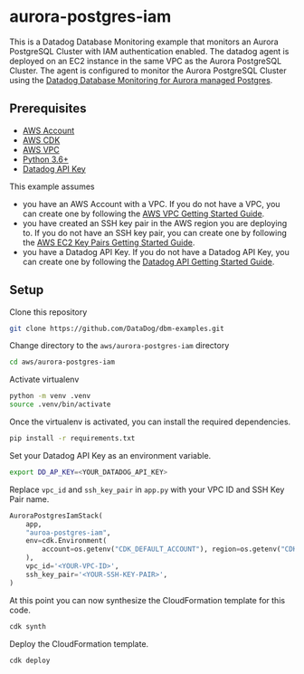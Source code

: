 
# aurora-postgres-iam

This is a Datadog Database Monitoring example that monitors an Aurora PostgreSQL Cluster with IAM authentication enabled. The datadog agent is deployed on an EC2 instance in the same VPC as the Aurora PostgreSQL Cluster. The agent is configured to monitor the Aurora PostgreSQL Cluster using the [Datadog Database Monitoring for Aurora managed Postgres](https://docs.datadoghq.com/database_monitoring/setup_postgres/aurora/?tab=postgres10).

## Prerequisites

* [AWS Account](https://aws.amazon.com/premiumsupport/knowledge-center/create-and-activate-aws-account/)
* [AWS CDK](https://docs.aws.amazon.com/cdk/latest/guide/getting_started.html#getting_started_prerequisites)
* [AWS VPC](https://docs.aws.amazon.com/vpc/latest/userguide/what-is-amazon-vpc.html)
* [Python 3.6+](https://www.python.org/downloads/)
* [Datadog API Key](https://app.datadoghq.com/account/settings#api)

This example assumes

* you have an AWS Account with a VPC. If you do not have a VPC, you can create one by following the [AWS VPC Getting Started Guide](https://docs.aws.amazon.com/vpc/latest/userguide/what-is-amazon-vpc.html).
* you have created an SSH key pair in the AWS region you are deploying to. If you do not have an SSH key pair, you can create one by following the [AWS EC2 Key Pairs Getting Started Guide](https://docs.aws.amazon.com/AWSEC2/latest/UserGuide/ec2-key-pairs.html#having-ec2-create-your-key-pair).
* you have a Datadog API Key. If you do not have a Datadog API Key, you can create one by following the [Datadog API Getting Started Guide](https://docs.datadoghq.com/account_management/api-app-keys/#add-an-api-key).

## Setup

Clone this repository

```bash
git clone https://github.com/DataDog/dbm-examples.git
```

Change directory to the `aws/aurora-postgres-iam` directory

```bash
cd aws/aurora-postgres-iam
```

Activate virtualenv

```bash
python -m venv .venv
source .venv/bin/activate
```

Once the virtualenv is activated, you can install the required dependencies.

```bash
pip install -r requirements.txt
```

Set your Datadog API Key as an environment variable.

```bash
export DD_AP_KEY=<YOUR_DATADOG_API_KEY>
```

Replace `vpc_id` and `ssh_key_pair` in `app.py` with your VPC ID and SSH Key Pair name.

```python
AuroraPostgresIamStack(
    app,
    "auroa-postgres-iam",
    env=cdk.Environment(
        account=os.getenv("CDK_DEFAULT_ACCOUNT"), region=os.getenv("CDK_DEFAULT_REGION")
    ),
    vpc_id='<YOUR-VPC-ID>',
    ssh_key_pair='<YOUR-SSH-KEY-PAIR>',
)
```

At this point you can now synthesize the CloudFormation template for this code.

```bash
cdk synth
```

Deploy the CloudFormation template.

```bash
cdk deploy
```
